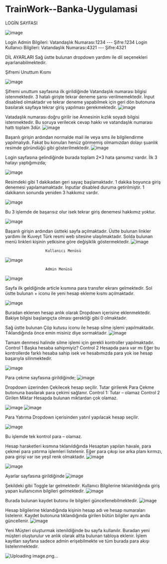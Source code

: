 # TrainWork--Banka-Uygulamasi

LOGİN SAYFASI
 
![image](https://user-images.githubusercontent.com/101343622/229382729-1fd5f70c-40dc-4047-a0b2-4d61a5314113.png)

Login Admin Bilgileri: Vatandaşlık Numarası:1234 --- Şifre:1234
Login Kullanıcı Bilgileri: Vatandaşlık Numarası:4321 --- Şifre:4321

DİL AYARLARI
Sağ üstte bulunan dropdown yardımı ile dil seçenekleri ayarlanabilmektedir.

Şifremi Unuttum Kısmı

 ![image](https://user-images.githubusercontent.com/101343622/229382718-aee3f0d9-0450-4942-ac44-5933df7a907f.png)

Şifremi unuttum sayfasına ilk girildiğinde Vatandaşlık numarası bilgisi istenmektedir. 3 hatalı girişte tekrar deneme şansı verilmemektedir. İnput disabled olmaktadır ve tekrar deneme yapabilmek için geri dön butonuna basılarak sayfaya tekrar giriş yapılması gerekmektedir.
 ![image](https://user-images.githubusercontent.com/101343622/229382737-379e4366-2180-48d5-8d5f-85324f9a4a3d.png)

Vatadaşlık numarası doğru girilir ise Annesinin kızlık soyadı bilgisi istenmektedir. Bu soruya verilecek cevap hakkı ve vatandaşlık numarası hattı toplam 3dür. 
 ![image](https://user-images.githubusercontent.com/101343622/229382756-fa495324-b320-469b-a5a0-105a8fd5fa50.png)


Başarılı girişin ardından normalde mail ile veya sms ile bilgilendirme yapılmalıydı. Fakat bu konuları henüz görmemiş olmamızdan dolayı şuanlık resimde göründüğü gibi gösterilmektedir.
![image](https://user-images.githubusercontent.com/101343622/229382761-a4e492f2-2cc2-4a97-b9e6-e5c401cb51b5.png)

 
Login sayfasına gelindiğinde burada toplam 2*3 hata şansımız vardır. İlk 3 hatayı yaptığımızda;
 
![image](https://user-images.githubusercontent.com/101343622/229382751-e097a25e-1df9-438a-8eb4-45e4eef5cdc3.png)

Resimdeki gibi 1 dakikadan geri sayaç başlamaktadır. 1 dakika boyunca giriş denemesi yapılamamaktadır. İnputlar disabled duruma getirilmiştir.
1 dakikanın sonunda yeniden 3 hakkımız vardır.
 
![image](https://user-images.githubusercontent.com/101343622/229382770-76d56890-3bcf-44c2-9724-b29eb60a5899.png)

Bu 3 işlemde de başarısız olur isek tekrar giriş denemesi hakkımız yoktur.

![image](https://user-images.githubusercontent.com/101343622/229382781-7a609172-e8d9-44b6-a574-5190dfcafbf2.png)

 

Başarılı girişin ardından üstteki sayfa açılmaktadır. Üstte bulunan linkler yardımı ile Kuveyt Türk resmi web sitesine ulaşılmaktadır.
Solda bulunan menü linkleri kişinin yetkisine göre değişiklik göstermektedir.
![image](https://user-images.githubusercontent.com/101343622/229382791-8a00046d-3c96-4ed4-a0ed-1084f9117edd.png)

         
                      Kullanıcı Menüsü                                                               
                      
![image](https://user-images.githubusercontent.com/101343622/229382814-d29cd69a-45c0-425e-a71b-2dfdd0feaa2c.png)

                      Admin Menüsü

 ![image](https://user-images.githubusercontent.com/101343622/229382823-e7f6c208-e618-4c01-b20b-678134833aa1.png)


Sayfa ilk geldiğinde article kısmına para transfer ekranı gelmektedir. Sol üstte bulunan + iconu ile yeni hesap ekleme kısmı açılmaktadır.
 
![image](https://user-images.githubusercontent.com/101343622/229382835-e074ca59-7710-43cf-b198-9206381b2c60.png)

Buradan eklenen hesap anlık olarak Dropdown içerisine eklenmektedir. Bakiye bilgisi başlangıçta olması gerektiği gibi 0 olmaktadır.

Sağ üstte bulunan Çöp kutusu iconu ile hesap silme işlemi yapılmaktadır. Tıklandığında önce emin misiniz diye sormaktadır.
 ![image](https://user-images.githubusercontent.com/101343622/229382849-29366792-ea70-4095-8cad-af0c37dc20b4.png)

Tamam denmesi halinde silme işlemi için gerekli kontroller yapılmaktadır.
Control 1 Başka hesaba sahipmiyiz?
Control 2 Hesapda para var mı
Eğer bu kontrollerde farklı hesaba sahip isek ve hesabımızda para yok ise hesap başarıyla silinmektedir.
 
![image](https://user-images.githubusercontent.com/101343622/229382865-2bcd6fad-a640-4182-8b43-3876000aa32b.png)

Para çekme sayfasına girildiğinde;
 ![image](https://user-images.githubusercontent.com/101343622/229382868-f9288b20-9ce9-4224-93d8-35ac39fc083d.png)

Dropdown üzerinden Çekilecek hesap seçilir.
Tutar girilerek Para Çekme butonuna basılarak para çekimi sağlanır.
Control 1: Tutar – olamaz
Control 2 Girilen Miktar Hesapda bulunan miktardan çok olamaz.

![image](https://user-images.githubusercontent.com/101343622/229382881-c9fc46f3-04ce-4386-91a0-b02a0a4a32d9.png)
![image](https://user-images.githubusercontent.com/101343622/229382887-9837aa64-d638-4613-9bcd-2efd5aff5822.png)










Para Yatırma
Dropdown içerisinden yatırıl yapılacak hesap seçilir.

 ![image](https://user-images.githubusercontent.com/101343622/229382898-3e9af1dd-ffe3-49cc-a9ba-10437eb324c1.png)

Bu işlemde tek kontrol para – olamaz.

Hesap haraketleri kısmına tıklanıldığında Hesaptan yapılan havale, para çekmei para yatırma işlemleri listelenir. Eğer para çıkışı ise arka planı kırmızı, para girişi var ise yeşil renk olmaktadır.
 ![image](https://user-images.githubusercontent.com/101343622/229382915-1178d216-48d8-414a-a25c-3f3f220488ab.png)

![image](https://user-images.githubusercontent.com/101343622/229382927-7a70a39c-2b2a-44e6-8388-3349c6f470a7.png)

 

Ayarlar sayfasına girildiğinde 
 ![image](https://user-images.githubusercontent.com/101343622/229382937-a8cfdbf9-b2a4-46b3-863c-7c189de1fc0c.png)

Şekildeki gibi Toggle lar gelmektedir. Kullanıcı Bilgilerine tıklanıldığında giriş yapan kullanıcının bilgileri gelmektedir.
![image](https://user-images.githubusercontent.com/101343622/229382947-ddd42680-fefa-46df-8ff7-b19ab83e3e97.png)

 

Burada bulunan kaydet butonu ile bilgileri güncellenebilmektedir.
 ![image](https://user-images.githubusercontent.com/101343622/229382949-ee89624b-cce5-46c2-8947-bb0628c3a65d.png)


Hesap bilgilerine tıklandığında kişinin hesap adı ve hesap numaraları listelenir. Kaydet butonuna tıklandığında girilen bütün bilgiler aynı anda güncellenir.
![image](https://user-images.githubusercontent.com/101343622/229382957-e66028d7-5d24-423c-95d9-bc62f3322db8.png)

 
Yeni Müşteri oluşturmak istenildiğinde bu sayfa kullanılır. Buradan yeni müşteri oluşturulur ve anlık olarak altta bulunan tabloya eklenir.
İşlem kayıtları sayfana sadece admin erişebilmekte ve tüm burada para akışı listelenmektedir.
 
![Uploading image.png…]()
